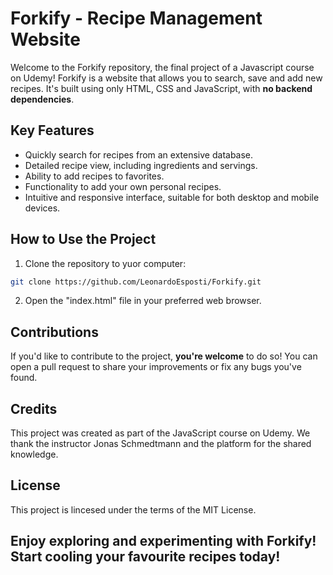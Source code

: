 # Forkify - Recipe Management Website

Welcome to the Forkify repository, the final project of a Javascript course on Udemy! Forkify is a website that allows you to search, save and add new recipes. It's built using only HTML, CSS and JavaScript, with **no backend dependencies**.

## Key Features

- Quickly search for recipes from an extensive database.
- Detailed recipe view, including ingredients and servings.
- Ability to add recipes to favorites.
- Functionality to add your own personal recipes.
- Intuitive and responsive interface, suitable for both desktop and mobile devices.

## How to Use the Project

1. Clone the repository to yuor computer:

```sh
git clone https://github.com/LeonardoEsposti/Forkify.git
```

2. Open the "index.html" file in your preferred web browser.

## Contributions

If you'd like to contribute to the project, **you're welcome** to do so! You can open a pull request to share your improvements or fix any bugs you've found.

## Credits

This project was created as part of the JavaScript course on Udemy. We thank the instructor Jonas Schmedtmann and the platform for the shared knowledge.

## License

This project is lincesed under the terms of the MIT License.

## Enjoy exploring and experimenting with Forkify! Start cooling your favourite recipes today!
